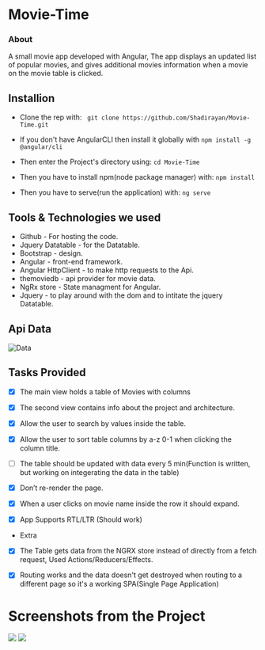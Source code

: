 # Movie-Time
### About
 A small movie app developed with Angular, The app displays an updated list of popular movies, and gives additional movies information when             a movie on the movie table is clicked.

## Installion
* Clone the rep with:
``` git clone https://github.com/Shadirayan/Movie-Time.git```

* If you don't have AngularCLI then install it globally with
```npm install -g @angular/cli ```

* Then enter the Project's directory using:
```cd Movie-Time ```

* Then you have to install npm(node package manager) with:
``` npm install ```

* Then you have to serve(run the application) with:
``` ng serve ```



## Tools & Technologies we used


* Github - For hosting the code.
* Jquery Datatable - for the Datatable.
* Bootstrap - design.
* Angular - front-end framework.
* Angular HttpClient - to make http requests to the Api.
* themoviedb - api provider for movie data.
* NgRx store - State managment for Angular.
* Jquery - to play around with the dom and to intitate the jquery Datatable.

## Api Data

![Data](https://i.imgur.com/Pwrd6lK.png)


## Tasks Provided

- [x] The main view holds a table of Movies with columns
- [x] The second view contains info about the project and   architecture.
- [x] Allow the user to search by values inside the table.
- [x]  Allow the user to sort table columns by a-z 0-1 when
              clicking the column title.
- [ ] The table should be updated with data every 5 min(Function is written, but working on integerating the data in the table)
- [x]  Don’t re-render the page.
- [x] When a user clicks on movie name inside the row it should expand.

- [x] App Supports RTL/LTR (Should work)

* Extra
- [x] The Table gets data from the NGRX store instead of directly from a fetch request, Used Actions/Reducers/Effects.

- [x] Routing works and the data doesn't get destroyed when routing to a different page so it's a working SPA(Single Page Application)

# Screenshots from the Project
![](https://i.imgur.com/a4zAOKz.png)
![](https://i.imgur.com/cSvj7WP.png)